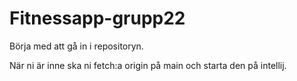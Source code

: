 # Fitnessapp-grupp22

Börja med att gå in i repositoryn. <br />

När ni är inne ska ni fetch:a origin på main och starta den på intellij. <br />

